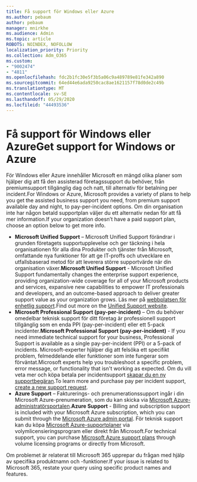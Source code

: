 ```yaml
---
title: Få support för Windows eller Azure
ms.author: pebaum
author: pebaum
manager: mnirkhe
ms.audience: Admin
ms.topic: article
ROBOTS: NOINDEX, NOFOLLOW
localization_priority: Priority
ms.collection: Adm_O365
ms.custom:
- "9002474"
- "4811"
ms.openlocfilehash: fdc2b1fc30e5f3b5a06c9a489789e81fe342a890
ms.sourcegitcommit: 64ed44e6ada9250cac8ae1621157f78d0de2c49b
ms.translationtype: MT
ms.contentlocale: sv-SE
ms.lasthandoff: 05/29/2020
ms.locfileid: "44493536"
---
```

# <a name="get-support-for-windows-or-azure"></a><span data-ttu-id="92b49-102">Få support för Windows eller Azure</span><span class="sxs-lookup"><span data-stu-id="92b49-102">Get support for Windows or Azure</span></span>

<span data-ttu-id="92b49-103">För Windows eller Azure innehåller Microsoft en mängd olika planer som hjälper dig att få den assisterad företagssupport du behöver, från premiumsupport tillgänglig dag och natt, till alternativ för betalning per incident.</span><span class="sxs-lookup"><span data-stu-id="92b49-103">For Windows or Azure, Microsoft provides a variety of plans to help you get the assisted business support you need, from premium support available day and night, to pay-per-incident options.</span></span> <span data-ttu-id="92b49-104">Om din organisation inte har någon betald supportplan väljer du ett alternativ nedan för att få mer information.</span><span class="sxs-lookup"><span data-stu-id="92b49-104">If your organization doesn’t have a paid support plan, choose an option below to get more info.</span></span>

- <span data-ttu-id="92b49-105">**Microsoft Unified Support** – Microsoft Unified Support förändrar i grunden företagets supportupplevelse och ger täckning i hela organisationen för alla dina Produkter och tjänster från Microsoft, omfattande nya funktioner för att ge IT-proffs och utvecklare en utfallsbaserad metod för att leverera större supportvärde när din organisation växer.</span><span class="sxs-lookup"><span data-stu-id="92b49-105">**Microsoft Unified Support** - Microsoft Unified Support fundamentally changes the enterprise support experience, providing organization-wide coverage for all of your Microsoft products and services, expansive new capabilities to empower IT professionals and developers, and an outcome-based approach to deliver greater support value as your organization grows.</span></span> <span data-ttu-id="92b49-106">Läs mer på [webbplatsen för enhetlig support](https://aka.ms/unified-support).</span><span class="sxs-lookup"><span data-stu-id="92b49-106">Find out more on the [Unified Support website](https://aka.ms/unified-support).</span></span>
- <span data-ttu-id="92b49-107">**Microsoft Professional Support (pay-per-incident)** – Om du behöver omedelbar teknisk support för ditt företag är professionell support tillgänglig som en enda PPI (pay-per-incident) eller ett 5-pack incidenter.</span><span class="sxs-lookup"><span data-stu-id="92b49-107">**Microsoft Professional Support (pay-per-incident)** - If you need immediate technical support for your business, Professional Support is available as a single pay-per-incident (PPI) or a 5-pack of incidents.</span></span> <span data-ttu-id="92b49-108">Microsoft-experter hjälper dig att felsöka ett specifikt problem, felmeddelande eller funktioner som inte fungerar som förväntat.</span><span class="sxs-lookup"><span data-stu-id="92b49-108">Microsoft experts help you troubleshoot a specific problem, error message, or functionality that isn't working as expected.</span></span> <span data-ttu-id="92b49-109">Om du vill veta mer och köpa betala per incidentsupport [skapar du en ny supportbegäran](https://support.microsoft.com/supportforbusiness/productselection).</span><span class="sxs-lookup"><span data-stu-id="92b49-109">To learn more and purchase pay per incident support, [create a new support request](https://support.microsoft.com/supportforbusiness/productselection).</span></span>
- <span data-ttu-id="92b49-110">**Azure Support** – Fakturerings- och prenumerationssupport ingår i din Microsoft Azure-prenumeration, som du kan skicka via [Microsoft Azure-administratörsportalen](https://portal.azure.com/).</span><span class="sxs-lookup"><span data-stu-id="92b49-110">**Azure Support** - Billing and subscription support is included with your Microsoft Azure subscription, which you can submit through the [Microsoft Azure admin portal](https://portal.azure.com/).</span></span> <span data-ttu-id="92b49-111">För teknisk support kan du köpa [Microsoft Azure-supportplaner](https://azure.microsoft.com/support/plans/) via volymlicensieringsprogram eller direkt från Microsoft.</span><span class="sxs-lookup"><span data-stu-id="92b49-111">For technical support, you can purchase [Microsoft Azure support plans](https://azure.microsoft.com/support/plans/) through volume licensing programs or directly from Microsoft.</span></span>

<span data-ttu-id="92b49-112">Om problemet är relaterat till Microsoft 365 upprepar du frågan med hjälp av specifika produktnamn och -funktioner.</span><span class="sxs-lookup"><span data-stu-id="92b49-112">If your issue is related to Microsoft 365, restate your query using specific product names and features.</span></span>
